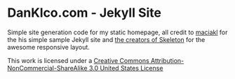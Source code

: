 DanKlco.com - Jekyll Site
===

Simple site generation code for my static homepage, all credit to 
[maciakl](https://github.com/maciakl) for the his simple sample Jekyll site and
[the creators of Skeleton](http://www.getskeleton.com) for the
awesome responsive layout.

This work is licensed under a [Creative Commons Attribution-NonCommercial-ShareAlike 3.0 United States License](http://creativecommons.org/licenses/by-nc-sa/3.0/us/deed.en_US)
